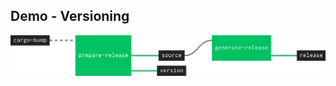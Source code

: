 ## Demo - Versioning

![Pipeline](assets/img/demo_version_pipeline.png)<!-- .element class="no-box" -->
